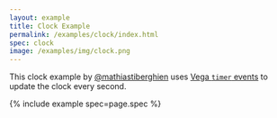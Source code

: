```yaml
---
layout: example
title: Clock Example
permalink: /examples/clock/index.html
spec: clock
image: /examples/img/clock.png
---
```


This clock example by [@mathiastiberghien](https://github.com/mathiastiberghien) uses [Vega `timer` events](https://vega.github.io/vega/docs/event-streams/) to update the clock every second.

{% include example spec=page.spec %}
